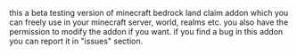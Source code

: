 this a beta testing version of minecraft bedrock land claim addon which you can freely use in your minecraft server, world, realms etc. you also have the permission to modify the addon if you want. if you find a bug in this addon you can report it in "issues" section.
